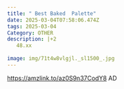 ```yaml
---
title: " Best Baked  Palette"
date: 2025-03-04T07:58:06.474Z
tags: 2025-03-04
Category: OTHER
description: |+2
   48.xx
   
image: img/71t4w8vlgjl._sl1500_.jpg
---
```

https://amzlink.to/az0S9n37CodY8
AD